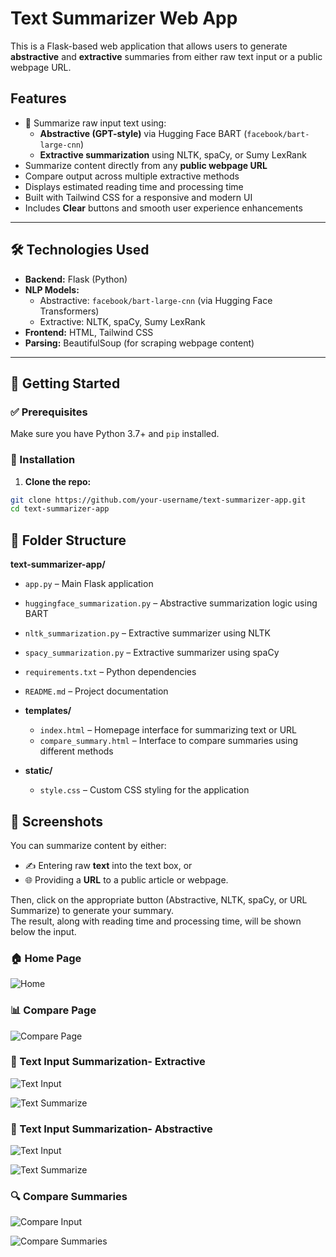 #  Text Summarizer Web App

This is a Flask-based web application that allows users to generate **abstractive** and **extractive** summaries from either raw text input or a public webpage URL.

##  Features

- 📝 Summarize raw input text using:
  - **Abstractive (GPT-style)** via Hugging Face BART (`facebook/bart-large-cnn`)
  - **Extractive summarization** using NLTK, spaCy, or Sumy LexRank
-  Summarize content directly from any **public webpage URL**
-  Compare output across multiple extractive methods
-  Displays estimated reading time and processing time
-  Built with Tailwind CSS for a responsive and modern UI
-  Includes **Clear** buttons and smooth user experience enhancements

---

## 🛠️ Technologies Used

- **Backend:** Flask (Python)
- **NLP Models:** 
  - Abstractive: `facebook/bart-large-cnn` (via Hugging Face Transformers)
  - Extractive: NLTK, spaCy, Sumy LexRank
- **Frontend:** HTML, Tailwind CSS
- **Parsing:** BeautifulSoup (for scraping webpage content)

---

## 🚀 Getting Started

### ✅ Prerequisites

Make sure you have Python 3.7+ and `pip` installed.

### 🔧 Installation

1. **Clone the repo:**

```bash
git clone https://github.com/your-username/text-summarizer-app.git
cd text-summarizer-app
```



## 📁 Folder Structure

**text-summarizer-app/**

* `app.py` – Main Flask application
* `huggingface_summarization.py` – Abstractive summarization logic using BART
* `nltk_summarization.py` – Extractive summarizer using NLTK
* `spacy_summarization.py` – Extractive summarizer using spaCy
* `requirements.txt` – Python dependencies
* `README.md` – Project documentation
* **templates/**

  * `index.html` – Homepage interface for summarizing text or URL
  * `compare_summary.html` – Interface to compare summaries using different methods
* **static/**

  * `style.css` – Custom CSS styling for the application



## 📸 Screenshots

You can summarize content by either:

- ✍️ Entering raw **text** into the text box, or  
- 🌐 Providing a **URL** to a public article or webpage.

Then, click on the appropriate button (Abstractive, NLTK, spaCy, or URL Summarize) to generate your summary.  
The result, along with reading time and processing time, will be shown below the input.

### 🏠 Home Page
![Home](screenshots/home-page.png)

### 📊 Compare Page
![Compare Page](screenshots/compare-page.png)

### 📝 Text Input Summarization- Extractive
![Text Input](screenshots/text.png)

![Text Summarize](screenshots/text-summarize-extractive.png)

### 📝 Text Input Summarization- Abstractive
![Text Input](screenshots/text-abstractive.png)

![Text Summarize](screenshots/abstractive-summarizer.png)


### 🔍 Compare Summaries

![Compare Input](screenshots/compare.png)

![Compare Summaries](screenshots/compare-result.png)
